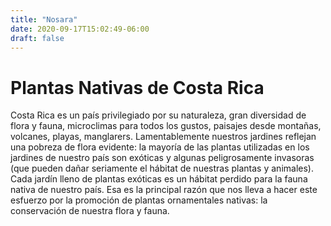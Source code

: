 ```yaml
---
title: "Nosara"
date: 2020-09-17T15:02:49-06:00
draft: false
---
```

# Plantas Nativas de Costa Rica
Costa Rica es un país privilegiado por su naturaleza, gran diversidad de flora y fauna, microclimas para todos los gustos, paisajes desde montañas, volcanes, playas, manglarers. Lamentablemente nuestros jardines reflejan una pobreza de flora evidente: la mayoría de las plantas utilizadas en los jardines de nuestro país son exóticas y algunas peligrosamente invasoras (que pueden dañar seriamente el hábitat de nuestras plantas y animales). Cada jardín lleno de plantas exóticas es un hábitat perdido para la fauna nativa de nuestro país. Esa es la principal razón que nos lleva a hacer este esfuerzo por la promoción de plantas ornamentales nativas: la conservación de nuestra flora y fauna.
